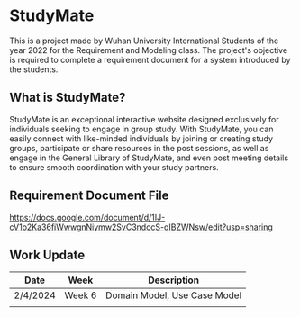 # StudyMate
This is a project made by Wuhan University International Students of the year 2022 for the Requirement and Modeling class. 
The project's objective is required to complete a requirement document for a system introduced by the students. 

## What is StudyMate?
StudyMate is an exceptional interactive website designed exclusively for individuals seeking to engage in group study. With StudyMate, you can easily connect with like-minded individuals by joining or creating study groups, participate or share resources in the
post sessions, as well as engage in the General Library of StudyMate, and even post meeting details to ensure smooth coordination with your study partners.

## Requirement Document File
https://docs.google.com/document/d/1IJ-cV1o2Ka36fiWwwgnNiymw2SvC3ndocS-qIBZWNsw/edit?usp=sharing

## Work Update
| Date | Week | Description |
| ---- | --- | ------------------------------------ |
| 2/4/2024 | Week 6 | Domain Model, Use Case Model |
|   | | |
